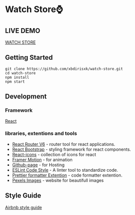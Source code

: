 # Watch Store⌚

## LIVE DEMO

[WATCH STORE](https://xbdirisxk.github.io/watch-store/)

## Getting Started

```
git clone https://github.com/xbdirisxk/watch-store.git
cd watch-store
npm install
npm start
```

## Development

### Framework

[React](https://reactjs.org/)

### libraries, extentions and tools

-   [React Router V6](https://reactrouter.com/) - router tool for react applications.
-   [React Bootstrap](https://react-bootstrap.github.io/) - styling framework for react components.
-   [React-icons](https://react-icons.github.io/react-icons) - collection of icons for react
-   [Framer Motion](https://www.framer.com/motion/) - for animation
-   [Github-page](https://pages.github.com/) - for Hosting
-   [ESLint Code Style](https://eslint.org/) - A linter tool to standardize code.
-   [Prettier formatter Extention](https://prettier.io/) - code formatter extention.
-   [Pexels Images](https://www.pexels.com/search/watches/) - website for beautifull images

## Style Guide

[Airbnb style guide](https://github.com/airbnb/javascript/blob/master/README.md)
